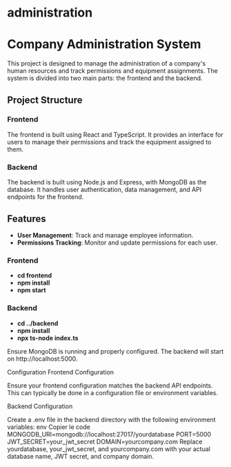 ﻿# administration

# Company Administration System

This project is designed to manage the administration of a company's human resources and track permissions and equipment assignments. The system is divided into two main parts: the frontend and the backend.

## Project Structure
### Frontend

The frontend is built using React and TypeScript. It provides an interface for users to manage their permissions and track the equipment assigned to them.

### Backend

The backend is built using Node.js and Express, with MongoDB as the database. It handles user authentication, data management, and API endpoints for the frontend.

## Features

- **User Management**: Track and manage employee information.
- **Permissions Tracking**: Monitor and update permissions for each user.

  
### Frontend 
- **cd frontend**
- **npm install**
- **npm start**


### Backend
- **cd ../backend**
- **npm install**
- **npx ts-node index.ts**


Ensure MongoDB is running and properly configured. The backend will start on http://localhost:5000.



Configuration
Frontend Configuration

Ensure your frontend configuration matches the backend API endpoints. This can typically be done in a configuration file or environment variables.

Backend Configuration

Create a .env file in the backend directory with the following environment variables:
env
Copier le code
MONGODB_URI=mongodb://localhost:27017/yourdatabase
PORT=5000
JWT_SECRET=your_jwt_secret
DOMAIN=yourcompany.com
Replace yourdatabase, your_jwt_secret, and yourcompany.com with your actual database name, JWT secret, and company domain.
